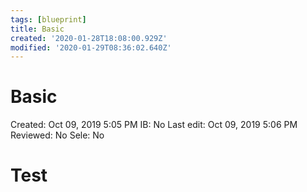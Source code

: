 ```yaml
---
tags: [blueprint]
title: Basic
created: '2020-01-28T18:08:00.929Z'
modified: '2020-01-29T08:36:02.640Z'
---
```


# Basic

Created: Oct 09, 2019 5:05 PM
IB: No
Last edit: Oct 09, 2019 5:06 PM
Reviewed: No
Sele: No

# Test
